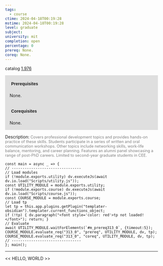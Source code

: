 ```yaml
---
tags:
  - course
ctime: 2024-04-18T00:19:28
mstime: 2024-04-18T00:19:28
level: graduate
subject: 
university: mit
completion: open
percentage: 0
prereq: None.
coreq: None.
---
```


catalog [1.976](http://student.mit.edu/catalog/m1c.html#1.976)

<span style="display: block; padding: 15px; background-color: rgb(100, 100, 100, 0.2);"><font id="m_prereq313_0" style="display: block; font-family: Arial, sans-serif; font-weight: bold; padding: 5px">Prerequisites</font><br><span id="prereq313_0">None.</span></span>
<span style="display: block; padding: 15px; background-color: rgb(100, 100, 100, 0.2);"><font id="m_coreq313_0" style="display: block; font-family: Arial, sans-serif; font-weight: bold; padding: 5px">Corequisites</font><br><span id="coreq313_0">None.</span></span>

<font style="">Description:</font>
<font style="color: grey; font-size: 0.8rem;">Covers professional development topics and provides hands-on practice of these skills. Students participate in a series of written and oral communication workshops. Other topics include networking skills, work-life balance, mentoring, and career planning. Features an alumni panel showcasing a range of post-PhD careers. Limited to second-year graduate students in CEE.</font>

```dataviewjs
const main = async _ => {
// --------------------------------
// Load modules
if (!module.exports.utility) dv.executeJs(await dv.io.load("Scripts/utility.js"));
const UTILITY_MODULE = module.exports.utility;
if (!module.exports.course) dv.executeJs(await dv.io.load("Scripts/course.js"));
const COURSE_MODULE = module.exports.course;
// Load tp
let tp = this.app.plugins.getPlugin("templater-obsidian").templater.current_functions_object;
if (!tp) { dv.paragraph("<font style='color: red'>tp not loaded!</font>"); return; }
// Evaluate
await UTILITY_MODULE.waitForElements(`#m_prereq313_0`, {timeout:5});
COURSE_MODULE.evaluate_req("313_0", "prereq", UTILITY_MODULE, dv, tp);
COURSE_MODULE.evaluate_req("313_0", "coreq", UTILITY_MODULE, dv, tp);
// --------------------------------
}; main();
```

---

<< HELLO, WORLD >>
